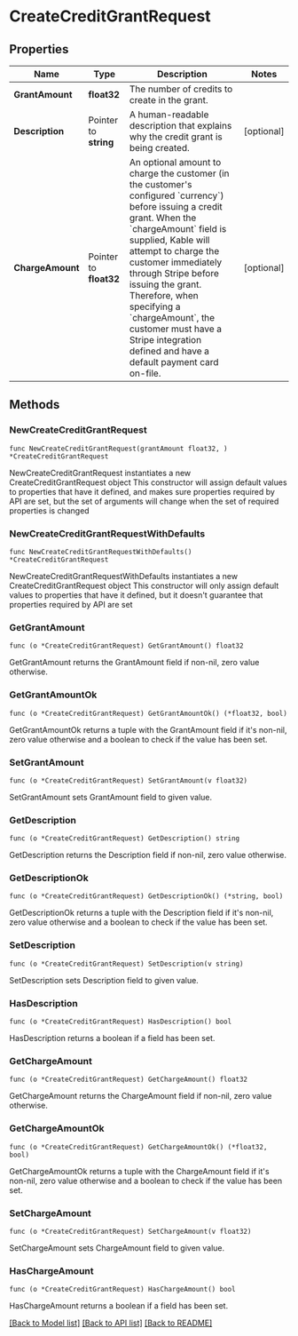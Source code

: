 # CreateCreditGrantRequest

## Properties

Name | Type | Description | Notes
------------ | ------------- | ------------- | -------------
**GrantAmount** | **float32** | The number of credits to create in the grant. | 
**Description** | Pointer to **string** | A human-readable description that explains why the credit grant is being created. | [optional] 
**ChargeAmount** | Pointer to **float32** | An optional amount to charge the customer (in the customer&#39;s configured &#x60;currency&#x60;) before issuing a credit grant.  When the &#x60;chargeAmount&#x60; field is supplied, Kable will attempt to charge the customer immediately through Stripe before issuing the grant. Therefore, when specifying a &#x60;chargeAmount&#x60;, the customer must have a Stripe integration defined and have a default payment card on-file.  | [optional] 

## Methods

### NewCreateCreditGrantRequest

`func NewCreateCreditGrantRequest(grantAmount float32, ) *CreateCreditGrantRequest`

NewCreateCreditGrantRequest instantiates a new CreateCreditGrantRequest object
This constructor will assign default values to properties that have it defined,
and makes sure properties required by API are set, but the set of arguments
will change when the set of required properties is changed

### NewCreateCreditGrantRequestWithDefaults

`func NewCreateCreditGrantRequestWithDefaults() *CreateCreditGrantRequest`

NewCreateCreditGrantRequestWithDefaults instantiates a new CreateCreditGrantRequest object
This constructor will only assign default values to properties that have it defined,
but it doesn't guarantee that properties required by API are set

### GetGrantAmount

`func (o *CreateCreditGrantRequest) GetGrantAmount() float32`

GetGrantAmount returns the GrantAmount field if non-nil, zero value otherwise.

### GetGrantAmountOk

`func (o *CreateCreditGrantRequest) GetGrantAmountOk() (*float32, bool)`

GetGrantAmountOk returns a tuple with the GrantAmount field if it's non-nil, zero value otherwise
and a boolean to check if the value has been set.

### SetGrantAmount

`func (o *CreateCreditGrantRequest) SetGrantAmount(v float32)`

SetGrantAmount sets GrantAmount field to given value.


### GetDescription

`func (o *CreateCreditGrantRequest) GetDescription() string`

GetDescription returns the Description field if non-nil, zero value otherwise.

### GetDescriptionOk

`func (o *CreateCreditGrantRequest) GetDescriptionOk() (*string, bool)`

GetDescriptionOk returns a tuple with the Description field if it's non-nil, zero value otherwise
and a boolean to check if the value has been set.

### SetDescription

`func (o *CreateCreditGrantRequest) SetDescription(v string)`

SetDescription sets Description field to given value.

### HasDescription

`func (o *CreateCreditGrantRequest) HasDescription() bool`

HasDescription returns a boolean if a field has been set.

### GetChargeAmount

`func (o *CreateCreditGrantRequest) GetChargeAmount() float32`

GetChargeAmount returns the ChargeAmount field if non-nil, zero value otherwise.

### GetChargeAmountOk

`func (o *CreateCreditGrantRequest) GetChargeAmountOk() (*float32, bool)`

GetChargeAmountOk returns a tuple with the ChargeAmount field if it's non-nil, zero value otherwise
and a boolean to check if the value has been set.

### SetChargeAmount

`func (o *CreateCreditGrantRequest) SetChargeAmount(v float32)`

SetChargeAmount sets ChargeAmount field to given value.

### HasChargeAmount

`func (o *CreateCreditGrantRequest) HasChargeAmount() bool`

HasChargeAmount returns a boolean if a field has been set.


[[Back to Model list]](../README.md#documentation-for-models) [[Back to API list]](../README.md#documentation-for-api-endpoints) [[Back to README]](../README.md)


